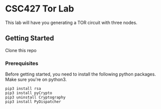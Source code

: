 # CSC427 Tor Lab

This lab will have you generating a TOR circuit with three nodes. 

## Getting Started
 
Clone this repo

### Prerequisites

Before getting started, you need to install the following python packages. Make sure you're on python3. 

```
pip3 install rsa
pip3 install pyCrypto
pip3 uninstall Cryptography
pip3 install PyDispatcher
```
